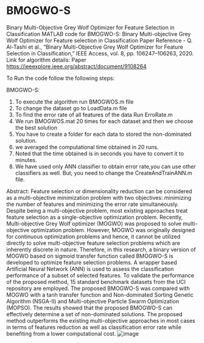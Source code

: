 # BMOGWO-S
Binary Multi-Objective Grey Wolf Optimizer for Feature Selection in Classification
MATLAB code for BMOGWO-S: Binary Multi-objective Grey Wolf Optimizer for Feature selection in Classification
Paper Reference - Q. Al-Tashi et al., “Binary Multi-Objective Grey Wolf Optimizer for Feature Selection in Classification,” IEEE Access, vol. 8, pp. 106247–106263, 2020.
Link for algorithm details: Paper
https://ieeexplore.ieee.org/abstract/document/9108264

To Run the code follow the following steps:

BMOGWO-S:

1. To execute the algorithm run BMOGWOS.m file
2. To change the dataset go to LoadData.m file
3. To find the error rate of all features of the data Run ErroRate.m
4. We run BMOGWOS.mat 20 times for each dataset and then we choose the best solution
5. You have to create a folder for each data to stored the non-dominated solution.
6. we averaged the computational time obtained in 20 runs.
7. Noted that the time obtained is in seconds you have to convert it to minutes.
8. We have used only ANN classifier to obtain error rate,you can use other classifiers as well. But, you need to change the CreateAndTrainANN.m file.


Abstract:
Feature selection or dimensionality reduction can be considered as a multi-objective minimization problem with two objectives: minimizing the number of features and minimizing the error rate simultaneously.
Despite being a multi-objective problem, most existing approaches treat feature selection as a single-objective optimization problem. Recently, Multi-objective Grey Wolf optimizer (MOGWO) was proposed to 
solve multi-objective optimization problem. However, MOGWO was originally designed for continuous optimization problems and hence, it cannot be utilized directly to solve multi-objective feature selection 
problems which are inherently discrete in nature. Therefore, in this research, a binary version of MOGWO based on sigmoid transfer function called BMOGWO-S is developed to optimize feature selection problems. 
A wrapper based Artificial Neural Network (ANN) is used to assess the classification performance of a subset of selected features. To validate the performance of the proposed method, 
15 standard benchmark datasets from the UCI repository are employed. The proposed BMOGWO-S was compared with MOGWO with a tanh transfer function and Non-dominated Sorting Genetic Algorithm (NSGA-II) 
and Multi-objective Particle Swarm Optimization (MOPSO). The results showed that the proposed BMOGWO-S can effectively determine a set of non-dominated solutions. 
The proposed method outperforms the existing multi-objective approaches in most cases in terms of features reduction as well as classification error rate while benefiting from a lower computational cost.
![image](https://github.com/qasemabdullah/BMOGWO-S/assets/37542894/db44f0ae-84fd-460e-95c2-64cd8e0f16ac)
